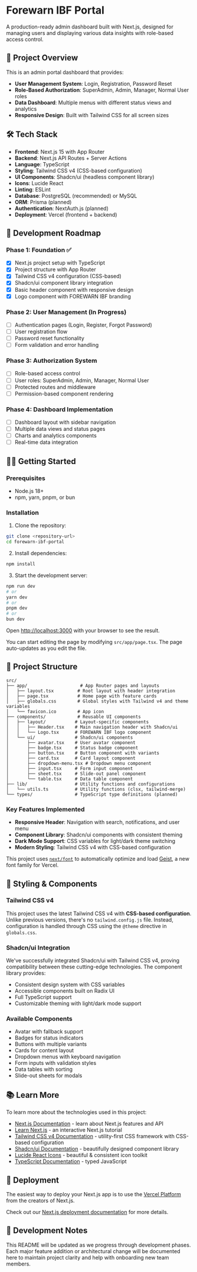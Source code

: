 # Forewarn IBF Portal

A production-ready admin dashboard built with Next.js, designed for managing users and displaying various data insights with role-based access control.

## 🎯 Project Overview

This is an admin portal dashboard that provides:
- **User Management System**: Login, Registration, Password Reset
- **Role-Based Authorization**: SuperAdmin, Admin, Manager, Normal User roles
- **Data Dashboard**: Multiple menus with different status views and analytics
- **Responsive Design**: Built with Tailwind CSS for all screen sizes

## 🛠️ Tech Stack

- **Frontend**: Next.js 15 with App Router
- **Backend**: Next.js API Routes + Server Actions
- **Language**: TypeScript
- **Styling**: Tailwind CSS v4 (CSS-based configuration)
- **UI Components**: Shadcn/ui (headless component library)
- **Icons**: Lucide React
- **Linting**: ESLint
- **Database**: PostgreSQL (recommended) or MySQL
- **ORM**: Prisma (planned)
- **Authentication**: NextAuth.js (planned)
- **Deployment**: Vercel (frontend + backend)

## 🚀 Development Roadmap

### Phase 1: Foundation ✅
- [x] Next.js project setup with TypeScript
- [x] Project structure with App Router
- [x] Tailwind CSS v4 configuration (CSS-based)
- [x] Shadcn/ui component library integration
- [x] Basic header component with responsive design
- [x] Logo component with FOREWARN IBF branding

### Phase 2: User Management (In Progress)
- [ ] Authentication pages (Login, Register, Forgot Password)
- [ ] User registration flow
- [ ] Password reset functionality
- [ ] Form validation and error handling

### Phase 3: Authorization System
- [ ] Role-based access control
- [ ] User roles: SuperAdmin, Admin, Manager, Normal User
- [ ] Protected routes and middleware
- [ ] Permission-based component rendering

### Phase 4: Dashboard Implementation
- [ ] Dashboard layout with sidebar navigation
- [ ] Multiple data views and status pages
- [ ] Charts and analytics components
- [ ] Real-time data integration

## 🏃‍♂️ Getting Started

### Prerequisites

- Node.js 18+ 
- npm, yarn, pnpm, or bun

### Installation

1. Clone the repository:
```bash
git clone <repository-url>
cd forewarn-ibf-portal
```

2. Install dependencies:
```bash
npm install
```

3. Start the development server:

```bash
npm run dev
# or
yarn dev
# or
pnpm dev
# or
bun dev
```

Open [http://localhost:3000](http://localhost:3000) with your browser to see the result.

You can start editing the page by modifying `src/app/page.tsx`. The page auto-updates as you edit the file.

## 📁 Project Structure

```
src/
├── app/                    # App Router pages and layouts
│   ├── layout.tsx         # Root layout with header integration
│   ├── page.tsx           # Home page with feature cards
│   ├── globals.css        # Global styles with Tailwind v4 and theme variables
│   └── favicon.ico        # App icon
├── components/            # Reusable UI components
│   ├── layout/           # Layout-specific components
│   │   ├── Header.tsx    # Main navigation header with Shadcn/ui
│   │   └── Logo.tsx      # FOREWARN IBF logo component
│   └── ui/               # Shadcn/ui components
│       ├── avatar.tsx    # User avatar component
│       ├── badge.tsx     # Status badge component
│       ├── button.tsx    # Button component with variants
│       ├── card.tsx      # Card layout component
│       ├── dropdown-menu.tsx # Dropdown menu component
│       ├── input.tsx     # Form input component
│       ├── sheet.tsx     # Slide-out panel component
│       └── table.tsx     # Data table component
├── lib/                  # Utility functions and configurations
│   └── utils.ts          # Utility functions (clsx, tailwind-merge)
└── types/                # TypeScript type definitions (planned)
```

### Key Features Implemented

- **Responsive Header**: Navigation with search, notifications, and user menu
- **Component Library**: Shadcn/ui components with consistent theming
- **Dark Mode Support**: CSS variables for light/dark theme switching
- **Modern Styling**: Tailwind CSS v4 with CSS-based configuration

This project uses [`next/font`](https://nextjs.org/docs/app/building-your-application/optimizing/fonts) to automatically optimize and load [Geist](https://vercel.com/font), a new font family for Vercel.

## 🎨 Styling & Components

### Tailwind CSS v4
This project uses the latest Tailwind CSS v4 with **CSS-based configuration**. Unlike previous versions, there's no `tailwind.config.js` file. Instead, configuration is handled through CSS using the `@theme` directive in `globals.css`.

### Shadcn/ui Integration
We've successfully integrated Shadcn/ui with Tailwind CSS v4, proving compatibility between these cutting-edge technologies. The component library provides:
- Consistent design system with CSS variables
- Accessible components built on Radix UI
- Full TypeScript support
- Customizable theming with light/dark mode support

### Available Components
- Avatar with fallback support
- Badges for status indicators  
- Buttons with multiple variants
- Cards for content layout
- Dropdown menus with keyboard navigation
- Form inputs with validation styles
- Data tables with sorting
- Slide-out sheets for modals

## 📚 Learn More

To learn more about the technologies used in this project:

- [Next.js Documentation](https://nextjs.org/docs) - learn about Next.js features and API
- [Learn Next.js](https://nextjs.org/learn) - an interactive Next.js tutorial
- [Tailwind CSS v4 Documentation](https://tailwindcss.com/docs/v4-beta) - utility-first CSS framework with CSS-based configuration
- [Shadcn/ui Documentation](https://ui.shadcn.com/) - beautifully designed component library
- [Lucide React Icons](https://lucide.dev/) - beautiful & consistent icon toolkit
- [TypeScript Documentation](https://www.typescriptlang.org/docs/) - typed JavaScript

## 🚀 Deployment

The easiest way to deploy your Next.js app is to use the [Vercel Platform](https://vercel.com/new?utm_medium=default-template&filter=next.js&utm_source=create-next-app&utm_campaign=create-next-app-readme) from the creators of Next.js.

Check out our [Next.js deployment documentation](https://nextjs.org/docs/app/building-your-application/deploying) for more details.

## 📝 Development Notes

This README will be updated as we progress through development phases. Each major feature addition or architectural change will be documented here to maintain project clarity and help with onboarding new team members.
